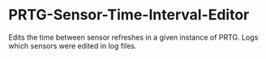 # PRTG-Sensor-Time-Interval-Editor
Edits the time between sensor refreshes in a given instance of PRTG. Logs which sensors were edited in log files.
